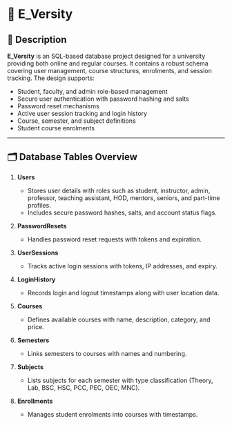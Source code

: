 # 🏫 E_Versity

## 📄 Description

**E_Versity** is an SQL-based database project designed for a university providing both online and regular courses. It contains a robust schema covering user management, course structures, enrolments, and session tracking. The design supports:

- Student, faculty, and admin role-based management
- Secure user authentication with password hashing and salts
- Password reset mechanisms
- Active user session tracking and login history
- Course, semester, and subject definitions
- Student course enrolments

---

## 🗂️ Database Tables Overview

1. **Users**
   - Stores user details with roles such as student, instructor, admin, professor, teaching assistant, HOD, mentors, seniors, and part-time profiles.
   - Includes secure password hashes, salts, and account status flags.

2. **PasswordResets**
   - Handles password reset requests with tokens and expiration.

3. **UserSessions**
   - Tracks active login sessions with tokens, IP addresses, and expiry.

4. **LoginHistory**
   - Records login and logout timestamps along with user location data.

5. **Courses**
   - Defines available courses with name, description, category, and price.

6. **Semesters**
   - Links semesters to courses with names and numbering.

7. **Subjects**
   - Lists subjects for each semester with type classification (Theory, Lab, BSC, HSC, PCC, PEC, OEC, MNC).

8. **Enrollments**
   - Manages student enrolments into courses with timestamps.

